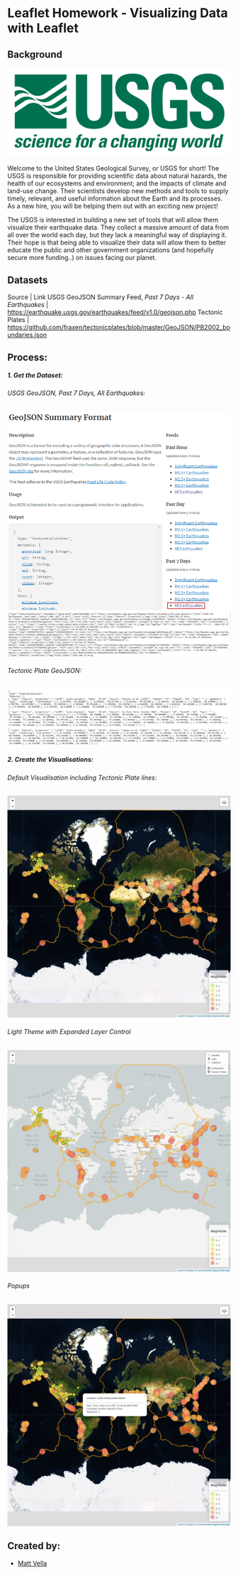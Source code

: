 # Leaflet Homework - Visualizing Data with Leaflet

## Background

![1-Logo](Images/1-Logo.png)

Welcome to the United States Geological Survey, or USGS for short! The USGS is responsible for providing scientific data about natural hazards, the health of our ecosystems and environment; and the impacts of climate and land-use change. Their scientists develop new methods and tools to supply timely, relevant, and useful information about the Earth and its processes. As a new hire, you will be helping them out with an exciting new project!

The USGS is interested in building a new set of tools that will allow them visualize their earthquake data. They collect a massive amount of data from all over the world each day, but they lack a meaningful way of displaying it. Their hope is that being able to visualize their data will allow them to better educate the public and other government organizations (and hopefully secure more funding..) on issues facing our planet.

## Datasets
Source | Link
USGS GeoJSON Summary Feed, *Past 7 Days - All Earthquakes* | https://earthquake.usgs.gov/earthquakes/feed/v1.0/geojson.php
Tectonic Plates | https://github.com/fraxen/tectonicplates/blob/master/GeoJSON/PB2002_boundaries.json

## Process:
##### 1. Get the Dataset:
###### USGS GeoJSON, Past 7 Days, All Earthquakes:
![USGS GeoJSON Location](https://github.com/EpicTomatoSauce/leaflet-challenge/blob/main/Images/Data%201.png?raw=true)
![USGS GeoJSON Sample](https://github.com/EpicTomatoSauce/leaflet-challenge/blob/main/Images/Data%202%20-%20Sample%20JSON.png?raw=true)
###### Tectonic Plate GeoJSON:
![Tectonic GeoJSON Sample](https://github.com/EpicTomatoSauce/leaflet-challenge/blob/main/Images/Data%203%20-%20Tectonic%20GeoJSON.png?raw=true)

##### 2. Create the Visualisations:
###### Default Visualisation including Tectonic Plate lines:
![Initial Visualisation](https://github.com/EpicTomatoSauce/leaflet-challenge/blob/main/Images/Viz%201%20-%20Satellite.png?raw=true)
###### Light Theme with Expanded Layer Control
![Initial Visualisation](https://github.com/EpicTomatoSauce/leaflet-challenge/blob/main/Images/Viz%202%20-%20Light%20with%20Expanded%20Layers.png?raw=true)
###### Popups
![Initial Visualisation](https://github.com/EpicTomatoSauce/leaflet-challenge/blob/main/Images/Viz%203%20-%20Popups.png?raw=true)

## Created by:
- [Matt Vella](https://github.com/EpicTomatoSauce)